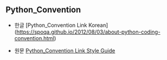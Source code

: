 ## Python_Convention

- 한글
[Python_Convention Link Korean] (https://spoqa.github.io/2012/08/03/about-python-coding-convention.html)

- 원문
[Python_Convention Link Style Guide](https://www.python.org/dev/peps/pep-0008/)